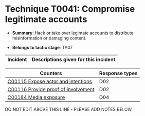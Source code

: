 # Technique T0041: Compromise legitimate accounts

* **Summary**: Hack or take over legimate accounts to distribute misinformation or damaging content.

* **Belongs to tactic stage**: TA07


| Incident | Descriptions given for this incident |
| -------- | -------------------- |



| Counters | Response types |
| -------- | -------------- |
| [C00115 Expose actor and intentions](../generated_pages/counters/C00115.md) | D02 |
| [C00116 Provide proof of involvement](../generated_pages/counters/C00116.md) | D02 |
| [C00184 Media exposure](../generated_pages/counters/C00184.md) | D04 |


DO NOT EDIT ABOVE THIS LINE - PLEASE ADD NOTES BELOW